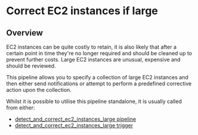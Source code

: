 # Correct EC2 instances if large

## Overview

EC2 instances can be quite costly to retain, it is also likely that after a certain point in time they're no longer required and should be cleaned up to prevent further costs. Large EC2 instances are unusual, expensive and should be reviewed.

This pipeline allows you to specify a collection of large EC2 instances and then either send notifications or attempt to perform a predefined corrective action upon the collection.

Whilst it is possible to utilise this pipeline standalone, it is usually called from either:
- [detect_and_correct_ec2_instances_large pipeline](https://hub.flowpipe.io/mods/turbot/aws-thrifty/pipelines/aws_thrifty.pipeline.detect_and_correct_ec2_instances_large)
- [detect_and_correct_ec2_instances_large trigger](https://hub.flowpipe.io/mods/turbot/aws-thrifty/triggers/aws_thrifty.trigger.query.detect_and_correct_ec2_instances_large)